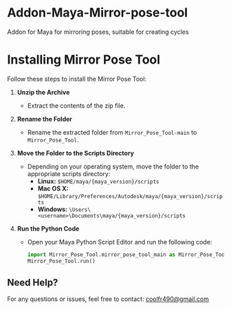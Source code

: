 # Addon-Maya-Mirror-pose-tool
Addon for Maya for mirroring poses, suitable for creating cycles

# Installing Mirror Pose Tool

Follow these steps to install the Mirror Pose Tool:

1. **Unzip the Archive**
   - Extract the contents of the zip file.

2. **Rename the Folder**
   - Rename the extracted folder from `Mirror_Pose_Tool-main` to `Mirror_Pose_Tool`.

3. **Move the Folder to the Scripts Directory**
   - Depending on your operating system, move the folder to the appropriate scripts directory:
     - **Linux:** `$HOME/maya/{maya_version}/scripts`
     - **Mac OS X:** `$HOME/Library/Preferences/Autodesk/maya/{maya_version}/scripts`
     - **Windows:** `\Users\<username>\Documents\maya/{maya_version}/scripts`

4. **Run the Python Code**
   - Open your Maya Python Script Editor and run the following code:
     ```python
     import Mirror_Pose_Tool.mirror_pose_tool_main as Mirror_Pose_Tool
     Mirror_Pose_Tool.run()
     ```

## Need Help?

For any questions or issues, feel free to contact: [coolfr490@gmail.com](mailto:coolfr490@gmail.com)
